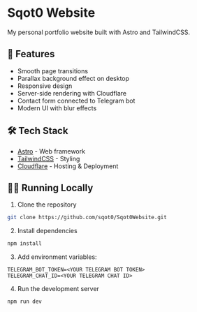 # Sqot0 Website

My personal portfolio website built with Astro and TailwindCSS.

## 🚀 Features

- Smooth page transitions
- Parallax background effect on desktop
- Responsive design
- Server-side rendering with Cloudflare
- Contact form connected to Telegram bot
- Modern UI with blur effects

## 🛠️ Tech Stack

- [Astro](https://astro.build/) - Web framework
- [TailwindCSS](https://tailwindcss.com/) - Styling
- [Cloudflare](https://www.cloudflare.com/) - Hosting & Deployment

## 🏃‍♂️ Running Locally

1. Clone the repository

```bash
git clone https://github.com/sqot0/Sqot0Website.git
```

2. Install dependencies

```bash
npm install
```

3. Add environment variables:

```env
TELEGRAM_BOT_TOKEN=<YOUR TELEGRAM BOT TOKEN>
TELEGRAM_CHAT_ID=<YOUR TELEGRAM CHAT ID>
```

4. Run the development server

```bash
npm run dev
```